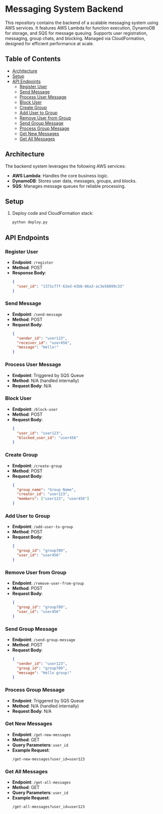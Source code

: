 # Messaging System Backend

This repository contains the backend of a scalable messaging system using AWS services. It features AWS Lambda for function execution, DynamoDB for storage, and SQS for message queuing. Supports user registration, messaging, group chats, and blocking. Managed via CloudFormation, designed for efficient performance at scale.

## Table of Contents

- [Architecture](#architecture)
- [Setup](#setup)
- [API Endpoints](#api-endpoints)
  - [Register User](#register-user)
  - [Send Message](#send-message)
  - [Process User Message](#process-user-message)
  - [Block User](#block-user)
  - [Create Group](#create-group)
  - [Add User to Group](#add-user-to-group)
  - [Remove User from Group](#remove-user-from-group)
  - [Send Group Message](#send-group-message)
  - [Process Group Message](#process-group-message)
  - [Get New Messages](#get-new-messages)
  - [Get All Messages](#get-all-messages)

## Architecture

The backend system leverages the following AWS services:

- **AWS Lambda**: Handles the core business logic.
- **DynamoDB**: Stores user data, messages, groups, and blocks.
- **SQS**: Manages message queues for reliable processing.

## Setup

1. Deploy code and CloudFormation stack:
    ```bash
    python deploy.py
    ```

## API Endpoints

### Register User

- **Endpoint**: `/register`
- **Method**: POST
- **Response Body**:
    ```json
    {
      "user_id": "1371c77f-62ed-43bb-86a3-ac3e56899c33"
    }
    ```

### Send Message

- **Endpoint**: `/send-message`
- **Method**: POST
- **Request Body**:
    ```json
    {
      "sender_id": "user123",
      "receiver_id": "user456",
      "message": "Hello!"
    }
    ```

### Process User Message

- **Endpoint**: Triggered by SQS Queue
- **Method**: N/A (handled internally)
- **Request Body**: N/A

### Block User

- **Endpoint**: `/block-user`
- **Method**: POST
- **Request Body**:
    ```json
    {
      "user_id": "user123",
      "blocked_user_id": "user456"
    }
    ```

### Create Group

- **Endpoint**: `/create-group`
- **Method**: POST
- **Request Body**:
    ```json
    {
      "group_name": "Group Name",
      "creator_id": "user123",
      "members": ["user123", "user456"]
    }
    ```

### Add User to Group

- **Endpoint**: `/add-user-to-group`
- **Method**: POST
- **Request Body**:
    ```json
    {
      "group_id": "group789",
      "user_id": "user456"
    }
    ```

### Remove User from Group

- **Endpoint**: `/remove-user-from-group`
- **Method**: POST
- **Request Body**:
    ```json
    {
      "group_id": "group789",
      "user_id": "user456"
    }
    ```

### Send Group Message

- **Endpoint**: `/send-group-message`
- **Method**: POST
- **Request Body**:
    ```json
    {
      "sender_id": "user123",
      "group_id": "group789",
      "message": "Hello group!"
    }
    ```

### Process Group Message

- **Endpoint**: Triggered by SQS Queue
- **Method**: N/A (handled internally)
- **Request Body**: N/A

### Get New Messages

- **Endpoint**: `/get-new-messages`
- **Method**: GET
- **Query Parameters**: `user_id`
- **Example Request**:
    ```
    /get-new-messages?user_id=user123
    ```

### Get All Messages

- **Endpoint**: `/get-all-messages`
- **Method**: GET
- **Query Parameters**: `user_id`
- **Example Request**:
    ```
    /get-all-messages?user_id=user123
    ```
